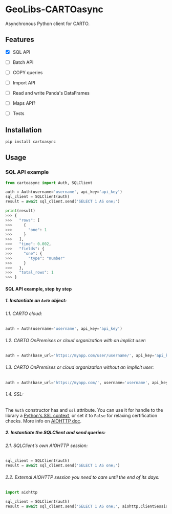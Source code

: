 # GeoLibs-CARTOasync
Asynchronous Python client for CARTO.

## Features

- [x] SQL API
- [ ] Batch API
- [ ] COPY queries
- [ ] Import API
- [ ] Read and write Panda's DataFrames
- [ ] Maps API?
- [ ] Tests


## Installation

```bash
pip install cartoasync
```

## Usage

### SQL API example

```python
from cartoasync import Auth, SQLClient

auth = Auth(username='username', api_key='api_key')
sql_client = SQLClient(auth)
result = await sql_client.send('SELECT 1 AS one;')

print(result)
>>> {
>>>   "rows": [
>>>     {
>>>       "one": 1
>>>     }
>>>   ],
>>>   "time": 0.002,
>>>   "fields": {
>>>     "one": {
>>>       "type": "number"
>>>     }
>>>   },
>>>   "total_rows": 1
>>> }
```

#### SQL API example, step by step

##### 1. Instantiate an `Auth` object:

###### 1.1. CARTO cloud:

```python
auth = Auth(username='username', api_key='api_key')
```

###### 1.2. CARTO OnPremises or cloud organization with an implict user:

```python
auth = Auth(base_url='https://myapp.com/user/username/', api_key='api_key')
```

###### 1.3. CARTO OnPremises or cloud organization without an implicit user:

```python
auth = Auth(base_url='https://myapp.com/', username='username', api_key='api_key')
```

###### 1.4. SSL:

The `Auth` constructor has and `ssl` attribute. You can use it for handle to the library a [Python's SSL context](https://docs.python.org/3/library/ssl.html#ssl-contexts), or set it to `False` for relaxing certification checks. More info on [AIOHTTP doc](https://docs.aiohttp.org/en/stable/client_advanced.html#ssl-control-for-tcp-sockets).

##### 2. Instantiate the SQLClient and send queries:

###### 2.1. SQLClient's own AIOHTTP session:

```python
sql_client = SQLClient(auth)
result = await sql_client.send('SELECT 1 AS one;')
```

###### 2.2. External AIOHTTP session you need to care until the end of its days:

```python
import aiohttp

sql_client = SQLClient(auth)
result = await sql_client.send('SELECT 1 AS one;', aiohttp.ClientSession())
```
